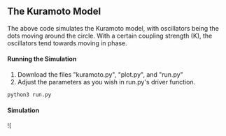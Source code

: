 ## The Kuramoto Model
The above code simulates the Kuramoto model, with oscillators being the dots moving around the circle. 
With a certain coupling strength (K), the oscillators tend towards moving in phase.

#### Running the Simulation
1. Download the files "kuramoto.py", "plot.py", and "run.py"
2. Adjust the parameters as you wish in run.py's driver function.
```
python3 run.py
```

#### Simulation
![[](https://github.com/mkg203/CMO-Final-Project/blob/master/media/example.gif)


